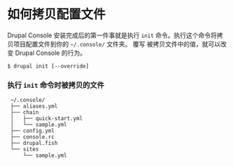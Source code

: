 # 如何拷贝配置文件
Drupal Console 安装完成后的第一件事就是执行 `init` 命令。执行这个命令将拷贝项目配置文件到你的 `~/.console/` 文件夹。 覆写 被拷贝文件中的值，就可以改变 Drupal Console 的行为。

 ```
 $ drupal init [--override]
 ```
 
### 执行 `init` 命令时被拷贝的文件
```
 ~/.console/ 
 ├── aliases.yml 
 ├── chain
 │   ├── quick-start.yml
 │   └── sample.yml 
 ├── config.yml 
 ├── console.rc 
 ├── drupal.fish 
 └── sites 
     └── sample.yml 
```

